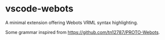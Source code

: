 # vscode-webots

A minimal extension offering Webots VRML syntax highlighting.

Some grammar inspired from <https://github.com/tn12787/PROTO-Webots>.
